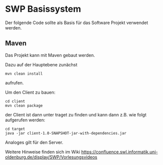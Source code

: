 SWP Basissystem
===============

Der folgende Code sollte als Basis für das Software Projekt verwendet werden.


Maven
-----
Das Projekt kann mit Maven gebaut werden.

Dazu auf der Hauptebene zunächst

<pre><code>mvn clean install
</code></pre>

aufrufen.

Um den Client zu bauen:
<pre><code>cd client
mvn clean package
</code></pre>

der Client ist dann unter traget zu finden und kann dann z.B. wie folgt aufgerufen werden:

<pre><code>cd target
java -jar client-1.0-SNAPSHOT-jar-with-dependencies.jar
</code></pre>

Analoges gilt für den Server.

Weitere Hinweise finden sich im Wiki https://confluence.swl.informatik.uni-oldenburg.de/display/SWP/Vorlesungsvideos
